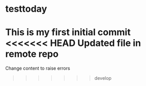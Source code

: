 # testtoday
This is my first initial commit
<<<<<<< HEAD
Updated file in remote repo
=======
Change content to raise errors
>>>>>>> develop
